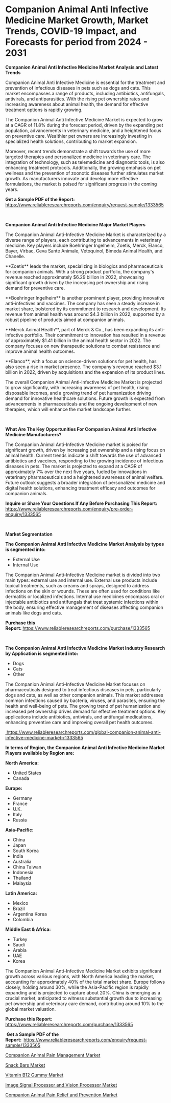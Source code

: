 <p><h1>Companion Animal Anti Infective Medicine Market Growth, Market Trends, COVID-19 Impact, and Forecasts for period from 2024 - 2031</h1></p><p><strong>Companion Animal Anti Infective Medicine Market Analysis and Latest Trends</strong></p>
<p><p>Companion Animal Anti Infective Medicine is essential for the treatment and prevention of infectious diseases in pets such as dogs and cats. This market encompasses a range of products, including antibiotics, antifungals, antivirals, and antiparasitics. With the rising pet ownership rates and increasing awareness about animal health, the demand for effective treatment options is rapidly growing. </p><p>The Companion Animal Anti Infective Medicine Market is expected to grow at a CAGR of 11.8% during the forecast period, driven by the expanding pet population, advancements in veterinary medicine, and a heightened focus on preventive care. Wealthier pet owners are increasingly investing in specialized health solutions, contributing to market expansion. </p><p>Moreover, recent trends demonstrate a shift towards the use of more targeted therapies and personalized medicine in veterinary care. The integration of technology, such as telemedicine and diagnostic tools, is also enhancing treatment protocols. Additionally, the growing emphasis on pet wellness and the prevention of zoonotic diseases further stimulates market growth. As manufacturers innovate and develop more effective formulations, the market is poised for significant progress in the coming years.</p></p>
<p><strong>Get a Sample PDF of the Report:&nbsp;</strong> <a href="https://www.reliableresearchreports.com/enquiry/request-sample/1333565?utm_campaign=116&utm_medium=2&utm_source=Github&utm_content=ia&utm_term=01102024&utm_id=companion-animal-anti-infective-medicine">https://www.reliableresearchreports.com/enquiry/request-sample/1333565</a></p>
<p>&nbsp;</p>
<p><strong>Companion Animal Anti Infective Medicine Major Market Players</strong></p>
<p><p>The Companion Animal Anti-Infective Medicine Market is characterized by a diverse range of players, each contributing to advancements in veterinary medicine. Key players include Boehringer Ingelheim, Zoetis, Merck, Elanco, Bayer, Virbac, Ceva Sante Animale, Vetoquinol, Bimeda Animal Health, and Chanelle.</p><p>**Zoetis** leads the market, specializing in biologics and pharmaceuticals for companion animals. With a strong product portfolio, the company's revenue reached approximately $6.29 billion in 2022, showcasing significant growth driven by the increasing pet ownership and rising demand for preventive care.</p><p>**Boehringer Ingelheim** is another prominent player, providing innovative anti-infectives and vaccines. The company has seen a steady increase in market share, bolstered by its commitment to research and development. Its revenue from animal health was around $4.3 billion in 2022, supported by a robust pipeline of products aimed at companion animals.</p><p>**Merck Animal Health**, part of Merck & Co., has been expanding its anti-infective portfolio. Their commitment to innovation has resulted in a revenue of approximately $1.41 billion in the animal health sector in 2022. The company focuses on new therapeutic solutions to combat resistance and improve animal health outcomes.</p><p>**Elanco**, with a focus on science-driven solutions for pet health, has also seen a rise in market presence. The company's revenue reached $3.1 billion in 2022, driven by acquisitions and the expansion of its product lines.</p><p>The overall Companion Animal Anti-Infective Medicine Market is projected to grow significantly, with increasing awareness of pet health, rising disposable incomes, and a growing trend of pet humanization driving demand for innovative healthcare solutions. Future growth is expected from advancements in pharmaceuticals and the ongoing development of new therapies, which will enhance the market landscape further.</p></p>
<p>&nbsp;</p>
<p><strong>What Are The Key Opportunities For Companion Animal Anti Infective Medicine Manufacturers?</strong></p>
<p><p>The Companion Animal Anti-Infective Medicine market is poised for significant growth, driven by increasing pet ownership and a rising focus on animal health. Current trends indicate a shift towards the use of advanced antibiotics and vaccines, responding to the growing incidence of infectious diseases in pets. The market is projected to expand at a CAGR of approximately 7% over the next five years, fueled by innovations in veterinary pharmaceuticals and a heightened awareness of animal welfare. Future outlook suggests a broader integration of personalized medicine and digital health solutions, enhancing treatment efficacy and outcomes for companion animals.</p></p>
<p><strong>Inquire or Share Your Questions If Any Before Purchasing This Report:</strong> <a href="https://www.reliableresearchreports.com/enquiry/pre-order-enquiry/1333565?utm_campaign=116&utm_medium=2&utm_source=Github&utm_content=ia&utm_term=01102024&utm_id=companion-animal-anti-infective-medicine">https://www.reliableresearchreports.com/enquiry/pre-order-enquiry/1333565</a></p>
<p>&nbsp;</p>
<p><strong>Market Segmentation</strong></p>
<p><strong>The Companion Animal Anti Infective Medicine Market Analysis by types is segmented into:</strong></p>
<p><ul><li>External Use</li><li>Internal Use</li></ul></p>
<p><p>The Companion Animal Anti-Infective Medicine market is divided into two main types: external use and internal use. External use products include topical treatments, such as creams and sprays, designed to address infections on the skin or wounds. These are often used for conditions like dermatitis or localized infections. Internal use medicines encompass oral or injectable antibiotics and antifungals that treat systemic infections within the body, ensuring effective management of diseases affecting companion animals like dogs and cats.</p></p>
<p><strong>Purchase this Report:&nbsp;</strong><a href="https://www.reliableresearchreports.com/purchase/1333565?utm_campaign=116&utm_medium=2&utm_source=Github&utm_content=ia&utm_term=01102024&utm_id=companion-animal-anti-infective-medicine">https://www.reliableresearchreports.com/purchase/1333565</a></p>
<p>&nbsp;</p>
<p><strong>The Companion Animal Anti Infective Medicine Market Industry Research by Application is segmented into:</strong></p>
<p><ul><li>Dogs</li><li>Cats</li><li>Other</li></ul></p>
<p><p>The Companion Animal Anti-Infective Medicine Market focuses on pharmaceuticals designed to treat infectious diseases in pets, particularly dogs and cats, as well as other companion animals. This market addresses common infections caused by bacteria, viruses, and parasites, ensuring the health and well-being of pets. The growing trend of pet humanization and increased pet ownership drives demand for effective treatment options. Key applications include antibiotics, antivirals, and antifungal medications, enhancing preventive care and improving overall pet health outcomes.</p></p>
<p><a href="https://www.reliableresearchreports.com/global-companion-animal-anti-infective-medicine-market-r1333565?utm_campaign=116&utm_medium=2&utm_source=Github&utm_content=ia&utm_term=01102024&utm_id=companion-animal-anti-infective-medicine">&nbsp;https://www.reliableresearchreports.com/global-companion-animal-anti-infective-medicine-market-r1333565</a></p>
<p><strong>In terms of Region, the Companion Animal Anti Infective Medicine Market Players available by Region are:</strong></p>
<p>
    <p> <strong> North America: </strong>
        <ul>
            <li>United States</li>
            <li>Canada</li>
        </ul>
        </p> 
    <p> <strong> Europe: </strong>
        <ul>
            <li>Germany</li>
            <li>France</li>
            <li>U.K.</li>
            <li>Italy</li>
            <li>Russia</li>
        </ul>
        </p> 
    <p> <strong> Asia-Pacific: </strong>
        <ul>
            <li>China</li>
            <li>Japan</li>
            <li>South Korea</li>
            <li>India</li>
            <li>Australia</li>
            <li>China Taiwan</li>
            <li>Indonesia</li>
            <li>Thailand</li>
            <li>Malaysia</li>
        </ul>
        </p> 
    <p> <strong> Latin America: </strong>
        <ul>
            <li>Mexico</li>
            <li>Brazil</li>
            <li>Argentina Korea</li>
            <li>Colombia</li>
        </ul>
        </p> 
    <p> <strong> Middle East & Africa: </strong>
        <ul>
            <li>Turkey</li>
            <li>Saudi</li>
            <li>Arabia</li>
            <li>UAE</li>
            <li>Korea</li>
        </ul>
    </p>
    </p>
<p><p>The Companion Animal Anti-Infective Medicine Market exhibits significant growth across various regions, with North America leading the market, accounting for approximately 40% of the total market share. Europe follows closely, holding around 30%, while the Asia-Pacific region is rapidly expanding and is projected to capture about 20%. China is emerging as a crucial market, anticipated to witness substantial growth due to increasing pet ownership and veterinary care demand, contributing around 10% to the global market valuation.</p></p>
<p><strong>Purchase this Report: </strong><a href="https://www.reliableresearchreports.com/purchase/1333565?utm_campaign=116&utm_medium=2&utm_source=Github&utm_content=ia&utm_term=01102024&utm_id=companion-animal-anti-infective-medicine">https://www.reliableresearchreports.com/purchase/1333565</a></p>
<p>&nbsp;<strong>Get a Sample PDF of the Report:&nbsp;&nbsp;</strong><a href="https://www.reliableresearchreports.com/enquiry/request-sample/1333565?utm_campaign=116&utm_medium=2&utm_source=Github&utm_content=ia&utm_term=01102024&utm_id=companion-animal-anti-infective-medicine">https://www.reliableresearchreports.com/enquiry/request-sample/1333565</a></p>
<p><strong></strong></p>
<p><p><a href="https://github.com/naodanhluon8/Market-Research-Report-List-1/blob/main/companion-animal-pain-management-market.md?utm_campaign=116&utm_medium=2&utm_source=Github&utm_content=ia&utm_term=01102024&utm_id=companion-animal-anti-infective-medicine">Companion Animal Pain Management Market</a></p><p><a href="https://www.linkedin.com/pulse/strategic-market-insights-navigating-global-snack-bars-landscape-tnnhc?utm_campaign=116&utm_medium=2&utm_source=Github&utm_content=ia&utm_term=01102024&utm_id=companion-animal-anti-infective-medicine">Snack Bars Market</a></p><p><a href="https://www.linkedin.com/pulse/vitamin-b12-gummy-market-report-product-type-cherrystrawberryraspberrylemonrainbowothers-of3cc?utm_campaign=116&utm_medium=2&utm_source=Github&utm_content=ia&utm_term=01102024&utm_id=companion-animal-anti-infective-medicine">Vitamin B12 Gummy Market</a></p><p><a href="https://issuu.com/reportprime-2/docs/image-signal-processor-and-vision-p_0e10231113d0b6?utm_campaign=116&utm_medium=2&utm_source=Github&utm_content=ia&utm_term=01102024&utm_id=companion-animal-anti-infective-medicine">Image Signal Processor and Vision Processor Market</a></p><p><a href="https://github.com/yoshih12/Market-Research-Report-List-4/blob/main/companion-animal-pain-relief-and-prevention-market.md?utm_campaign=116&utm_medium=2&utm_source=Github&utm_content=ia&utm_term=01102024&utm_id=companion-animal-anti-infective-medicine">Companion Animal Pain Relief and Prevention Market</a></p></p>